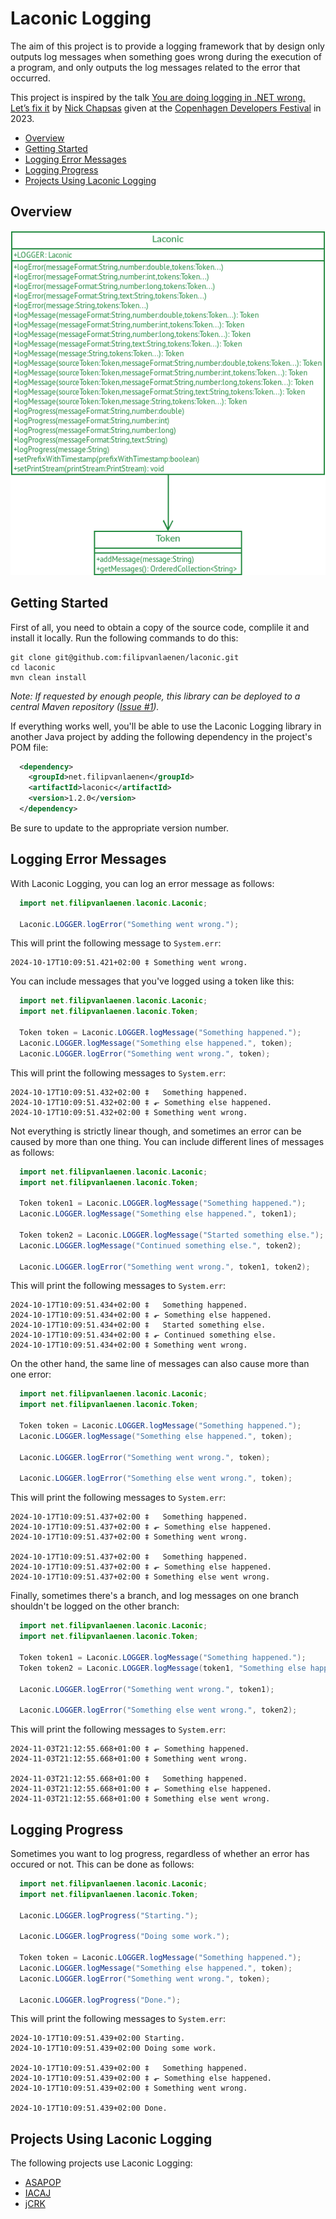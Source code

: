 # Laconic Logging

The aim of this project is to provide a logging framework that by design only outputs log messages when something goes
wrong during the execution of a program, and only outputs the log messages related to the error that occurred.

This project is inspired by the talk
[You are doing logging in .NET wrong. Let’s fix it](https://www.youtube.com/watch?v=Aih9AESZEmo) by
[Nick Chapsas](https://x.com/nickchapsas) given at the [Copenhagen Developers Festival](https://cphdevfest.com/fest) in
2023.

* [Overview](#overview)
* [Getting Started](#getting-started)
* [Logging Error Messages](#logging-error-messages)
* [Logging Progress](#logging-progress)
* [Projects Using Laconic Logging](#projects-using-laconic-logging)

## Overview

![Overview](Overview.png)

## Getting Started

First of all, you need to obtain a copy of the source code, complile it and install it locally. Run the following
commands to do this:

```
git clone git@github.com:filipvanlaenen/laconic.git
cd laconic
mvn clean install
```

*Note: If requested by enough people, this library can be deployed to a central Maven repository
([Issue #1](https://github.com/filipvanlaenen/laconic/issues/1)).*

If everything works well, you'll be able to use the Laconic Logging library in another Java project by adding the
following dependency in the project's POM file:

```xml
  <dependency>
    <groupId>net.filipvanlaenen</groupId>
    <artifactId>laconic</artifactId>
    <version>1.2.0</version>
  </dependency>
```

Be sure to update to the appropriate version number.

## Logging Error Messages

With Laconic Logging, you can log an error message as follows:

```java
  import net.filipvanlaenen.laconic.Laconic;

  Laconic.LOGGER.logError("Something went wrong."); 
```

This will print the following message to `System.err`:

```
2024-10-17T10:09:51.421+02:00 ‡ Something went wrong.
```

You can include messages that you've logged using a token like this:

```java
  import net.filipvanlaenen.laconic.Laconic;
  import net.filipvanlaenen.laconic.Token;

  Token token = Laconic.LOGGER.logMessage("Something happened.");
  Laconic.LOGGER.logMessage("Something else happened.", token);
  Laconic.LOGGER.logError("Something went wrong.", token);
```

This will print the following messages to `System.err`:

```
2024-10-17T10:09:51.432+02:00 ‡   Something happened.
2024-10-17T10:09:51.432+02:00 ‡ ⬐ Something else happened.
2024-10-17T10:09:51.432+02:00 ‡ Something went wrong.
```

Not everything is strictly linear though, and sometimes an error can be caused by more than one thing. You can include
different lines of messages as follows:

```java
  import net.filipvanlaenen.laconic.Laconic;
  import net.filipvanlaenen.laconic.Token;

  Token token1 = Laconic.LOGGER.logMessage("Something happened.");
  Laconic.LOGGER.logMessage("Something else happened.", token1);

  Token token2 = Laconic.LOGGER.logMessage("Started something else.");
  Laconic.LOGGER.logMessage("Continued something else.", token2);
  
  Laconic.LOGGER.logError("Something went wrong.", token1, token2);
```

This will print the following messages to `System.err`:

```
2024-10-17T10:09:51.434+02:00 ‡   Something happened.
2024-10-17T10:09:51.434+02:00 ‡ ⬐ Something else happened.
2024-10-17T10:09:51.434+02:00 ‡   Started something else.
2024-10-17T10:09:51.434+02:00 ‡ ⬐ Continued something else.
2024-10-17T10:09:51.434+02:00 ‡ Something went wrong.
```

On the other hand, the same line of messages can also cause more than one error:

```java
  import net.filipvanlaenen.laconic.Laconic;
  import net.filipvanlaenen.laconic.Token;

  Token token = Laconic.LOGGER.logMessage("Something happened.");
  Laconic.LOGGER.logMessage("Something else happened.", token);
 
  Laconic.LOGGER.logError("Something went wrong.", token);

  Laconic.LOGGER.logError("Something else went wrong.", token);
```

This will print the following messages to `System.err`:

```
2024-10-17T10:09:51.437+02:00 ‡   Something happened.
2024-10-17T10:09:51.437+02:00 ‡ ⬐ Something else happened.
2024-10-17T10:09:51.437+02:00 ‡ Something went wrong.

2024-10-17T10:09:51.437+02:00 ‡   Something happened.
2024-10-17T10:09:51.437+02:00 ‡ ⬐ Something else happened.
2024-10-17T10:09:51.437+02:00 ‡ Something else went wrong.
```

Finally, sometimes there's a branch, and log messages on one branch shouldn't be logged on the other branch:

```java
  import net.filipvanlaenen.laconic.Laconic;
  import net.filipvanlaenen.laconic.Token;

  Token token1 = Laconic.LOGGER.logMessage("Something happened.");
  Token token2 = Laconic.LOGGER.logMessage(token1, "Something else happened.");
 
  Laconic.LOGGER.logError("Something went wrong.", token1);

  Laconic.LOGGER.logError("Something else went wrong.", token2);
```

This will print the following messages to `System.err`:

```
2024-11-03T21:12:55.668+01:00 ‡ ⬐ Something happened.
2024-11-03T21:12:55.668+01:00 ‡ Something went wrong.

2024-11-03T21:12:55.668+01:00 ‡   Something happened.
2024-11-03T21:12:55.668+01:00 ‡ ⬐ Something else happened.
2024-11-03T21:12:55.668+01:00 ‡ Something else went wrong.
```

## Logging Progress

Sometimes you want to log progress, regardless of whether an error has occured or not. This can be done as follows:

```java
  import net.filipvanlaenen.laconic.Laconic;
  import net.filipvanlaenen.laconic.Token;

  Laconic.LOGGER.logProgress("Starting.");

  Laconic.LOGGER.logProgress("Doing some work.");

  Token token = Laconic.LOGGER.logMessage("Something happened.");
  Laconic.LOGGER.logMessage("Something else happened.", token);
  Laconic.LOGGER.logError("Something went wrong.", token);

  Laconic.LOGGER.logProgress("Done.");
```

This will print the following messages to `System.err`:

```
2024-10-17T10:09:51.439+02:00 Starting.
2024-10-17T10:09:51.439+02:00 Doing some work.

2024-10-17T10:09:51.439+02:00 ‡   Something happened.
2024-10-17T10:09:51.439+02:00 ‡ ⬐ Something else happened.
2024-10-17T10:09:51.439+02:00 ‡ Something went wrong.

2024-10-17T10:09:51.439+02:00 Done.
```

## Projects Using Laconic Logging

The following projects use Laconic Logging:

* [ASAPOP](https://github.com/filipvanlaenen/asapop)
* [IACAJ](https://github.com/filipvanlaenen/iacaj)
* [jCRK](https://github.com/filipvanlaenen/jcrk)
